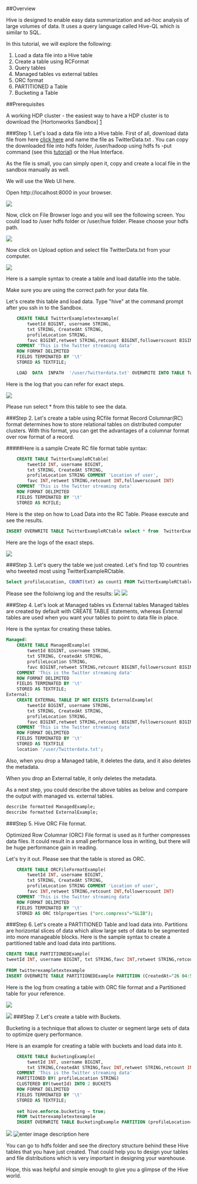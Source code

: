 ##Overview

Hive is designed to enable easy data summarization and ad-hoc analysis of large volumes of data. It uses a query language called Hive-QL which is similar to SQL. 

In this tutorial, we will explore the following:

1.  Load a data file into a Hive table
2.  Create a table using RCFormat
3.  Query tables
4.  Managed tables vs external tables
5.  ORC format
6.  PARTITIONED a Table
7.  Bucketing a Table

##Prerequisites

A working HDP cluster - the easiest way to have a HDP cluster is to download the [Hortonworks Sandbox] [1]

###Step 1.   Let's load a data file into a Hive table.
First of all, download data file from here [click here][2] and name the file as TwitterData.txt . You can copy the downloaded file into hdfs folder, /user/hadoop using hdfs fs -put command (see this [tutorial](http://hortonworks.com/hadoop-tutorial/using-commandline-manage-files-hdfs/)) or the Hue Interface. 

As the file is small, you can simply open it, copy and create a local file in the sandbox manually as well.

We will use the Web UI here. 

Open http://localhost:8000 in your browser.

![](http://hortonassets.s3.amazonaws.com/tutorial/hive/FileBrowser_opt.jpg)

Now, click on File Browser logo and you will see the following screen. You could load to /user hdfs folder or /user/hue folder. Please choose your hdfs path.

![](http://hortonassets.s3.amazonaws.com/tutorial/hive/Upload_opt.jpg)


Now click on Upload option and select file TwitterData.txt from your computer.

![](http://hortonassets.s3.amazonaws.com/tutorial/hive/FileSelect_opt.jpg)

Here is a sample syntax to create a table and load datafile into the table. 

Make sure you are using the correct path for your data file.

Let's create this table and load data.
Type "hive" at the command prompt after you ssh in to the Sandbox.

```sql
    CREATE TABLE TwitterExampletextexample(
        tweetId BIGINT, username STRING,
        txt STRING, CreatedAt STRING,
        profileLocation STRING,
        favc BIGINT,retweet STRING,retcount BIGINT,followerscount BIGINT)
    COMMENT 'This is the Twitter streaming data'
    ROW FORMAT DELIMITED
    FIELDS TERMINATED BY '\t'
    STORED AS TEXTFILE;

	LOAD  DATA  INPATH  '/user/Twitterdata.txt' OVERWRITE INTO TABLE TwitterExampletextexample;
```
Here is the log that you can refer for exact steps.

![](http://hortonassets.s3.amazonaws.com/tutorial/hive/HiveHW_1.jpg)

Please run select * from this table to see the data.

###Step 2.   Let's create a table using RCfile format
Record Columnar(RC) format determines how to store relational tables on distributed computer clusters. With this format, you can get the advantages of a columnar format over row format of a record. 

#####Here is a sample Create RC file format table syntax:
```sql
    CREATE TABLE TwitterExampleRCtable(
        tweetId INT, username BIGINT,
        txt STRING, CreatedAt STRING,
        profileLocation STRING COMMENT 'Location of user',
        favc INT,retweet STRING,retcount INT,followerscount INT)
    COMMENT 'This is the Twitter streaming data'
    ROW FORMAT DELIMITED
    FIELDS TERMINATED BY '\t'
    STORED AS RCFILE;
```
Here is the step on how to Load Data into the RC Table. Please execute and see the results.
```sql
INSERT OVERWRITE TABLE TwitterExampleRCtable select * from  TwitterExampletextexample;
```
Here are the logs of the exact steps.

![](http://hortonassets.s3.amazonaws.com/tutorial/hive/Hive_HW_step_2.jpg)

###Step 3.  Let's query the table we just created.
Let's find top 10 countries who tweeted most using TwitterExampleRCtable.
```sql
Select profileLocation, COUNT(txt) as count1 FROM TwitterExampleRCtable GROUP BY profileLocation ORDER BY count1 desc limit 10;
```
Please see the folloiwng log and the results:
![](http://hortonassets.s3.amazonaws.com/tutorial/hive/Hive_Hw_step_3.1.jpg)
![](http://hortonassets.s3.amazonaws.com/tutorial/hive/Hive_HW_step3.2.jpg)

###Step 4. Let's look at Managed tables vs External tables
Managed tables are created by default with CREATE TABLE statements, whereas External tables are used when you want your tables to point to data file in place. 

Here is the syntax for creating these tables.

```sql
Managed:
    CREATE TABLE ManagedExample(
        tweetId BIGINT, username STRING,
        txt STRING, CreatedAt STRING,
        profileLocation STRING,
        favc BIGINT,retweet STRING,retcount BIGINT,followerscount BIGINT)
    COMMENT 'This is the Twitter streaming data'
    ROW FORMAT DELIMITED
    FIELDS TERMINATED BY '\t'
    STORED AS TEXTFILE;
External:
    CREATE EXTERNAL TABLE IF NOT EXISTS ExternalExample(
        tweetId BIGINT, username STRING,
        txt STRING, CreatedAt STRING,
        profileLocation STRING,
        favc BIGINT,retweet STRING,retcount BIGINT,followerscount BIGINT)
    COMMENT 'This is the Twitter streaming data'
    ROW FORMAT DELIMITED
    FIELDS TERMINATED BY '\t'
    STORED AS TEXTFILE
    location '/user/Twitterdata.txt';
```

Also, when you drop a Managed table, it deletes the data, and it also deletes the metadata.

When you drop an External table, it only deletes the metadata. 

As a next step, you could describe the above tables as below and compare the output with managed vs. external tables.

```sql 
describe formatted ManagedExample;
describe formatted ExternalExample;
```

###Step 5. Hive ORC File format.

Optimized Row Columnar (ORC) File format is used as it further compresses data files. It could result in a small performance loss in writing, but there will be huge performance gain in reading. 

Let's try it out. Please see that the table is stored as ORC.

```sql
    CREATE TABLE ORCFileFormatExample(
        tweetId INT, username BIGINT,
        txt STRING, CreatedAt STRING,
        profileLocation STRING COMMENT 'Location of user',
        favc INT,retweet STRING,retcount INT,followerscount INT)
    COMMENT 'This is the Twitter streaming data'
    ROW FORMAT DELIMITED
    FIELDS TERMINATED BY '\t'
    STORED AS ORC tblproperties ("orc.compress"="GLIB");
```

###Step 6. Let's create a PARTITIONED Table and load data into.
Partitions are  horizontal slices of data which allow large sets of data to be segmented into more manageable blocks.
Here is the sample syntax to create a partitioned table and load data into partitions.

```sql
CREATE TABLE PARTITIONEDExample(
tweetId INT, username BIGINT, txt STRING,favc INT,retweet STRING,retcount INT,followerscount INT) COMMENT 'This is the Twitter streaming data' PARTITIONED BY(CreatedAt STRING, profileLocation STRING) ROW FORMAT DELIMITED FIELDS TERMINATED BY '\t' STORED AS TEXTFILE;
    
FROM twitterexampletextexample
INSERT OVERWRITE TABLE PARTITIONEDExample PARTITION (CreatedAt="26 04:50:56 UTC 2014",profileLocation="Chicago") SELECT tweetId,username,txt,favc,retweet,retcount,followerscount where profileLocation='Chicago' limit 100;
```
Here is the log from creating a table with ORC file format and a Partitioned table for your reference.

![](http://hortonassets.s3.amazonaws.com/tutorial/hive/Hive_HW_step4.jpg)

![](http://hortonassets.s3.amazonaws.com/tutorial/hive/Hive_HW_step4.2.jpg
)
###Step 7. Let's create a table with Buckets.

Bucketing is a technique that allows to cluster or segment large sets of data to optimize query performance.

Here is an example for creating a table with buckets and load data into it.
```sql
    CREATE TABLE BucketingExample(
        tweetId INT, username BIGINT,
        txt STRING,CreatedAt STRING,favc INT,retweet STRING,retcount INT,                           followerscount INT)
    COMMENT 'This is the Twitter streaming data'
    PARTITIONED BY( profileLocation STRING)
    CLUSTERED BY(tweetId) INTO 2 BUCKETS
    ROW FORMAT DELIMITED
    FIELDS TERMINATED BY '\t'
    STORED AS TEXTFILE;
    
    set hive.enforce.bucketing = true; 
    FROM twitterexampletextexample
    INSERT OVERWRITE TABLE BucketingExample PARTITION (profileLocation="Chicago")    SELECT tweetId,username,txt,CreatedAt,favc,retweet,retcount,followerscount       where profileLocation='Chicago' limit 100;
```
![](http://hortonassets.s3.amazonaws.com/tutorial/hive/Hive_Hw_step5.1.jpg)
![enter image description here](http://hortonassets.s3.amazonaws.com/tutorial/hive/Hive_Hw_step_5.2.jpg)

You can go to hdfs folder and see the directory structure behind these Hive tables that you have just created. That could help you to design your tables and file distributions which is very important in designing your warehouse.

Hope, this was helpful and simple enough to give you a glimpse of the Hive world.


  [1]: http://hortonworks.com/sandbox
  [2]: http://hortonassets.s3.amazonaws.com/tutorial/hive/Twitterdata.txt
  